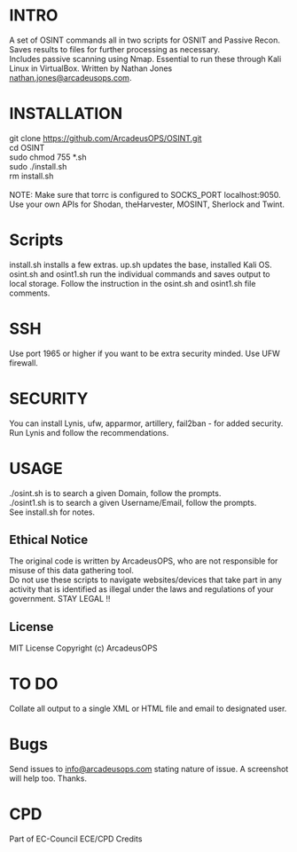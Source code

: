 # INTRO
A set of OSINT commands all in two scripts for OSNIT and Passive Recon. Saves results to files for further processing as necessary. <br/>
Includes passive scanning using Nmap. Essential to run these through Kali Linux in VirtualBox. Written by Nathan Jones nathan.jones@arcadeusops.com. <br/>

# INSTALLATION
git clone https://github.com/ArcadeusOPS/OSINT.git <br/>
cd OSINT <br/>
sudo chmod 755 *.sh <br/>
sudo ./install.sh <br/>
rm install.sh <br/>
<br/>
NOTE: Make sure that torrc is configured to SOCKS_PORT localhost:9050. Use your own APIs for Shodan, theHarvester, MOSINT, Sherlock and Twint. <br/>

# Scripts
install.sh installs a few extras. up.sh updates the base, installed Kali OS. <br/>
osint.sh and osint1.sh run the individual commands and saves output to local storage. Follow the instruction in the osint.sh and osint1.sh file comments. <br/>

# SSH
Use port 1965 or higher if you want to be extra security minded. Use UFW firewall. <br/>

# SECURITY
You can install Lynis, ufw, apparmor, artillery, fail2ban - for added security. <br/>
Run Lynis and follow the recommendations. <br/>

# USAGE
./osint.sh is to search a given Domain, follow the prompts. <br/>
./osint1.sh is to search a given Username/Email, follow the prompts. <br/>
See install.sh for notes. <br/>

## Ethical Notice
The original code is written by ArcadeusOPS, who are not responsible for misuse of this data gathering tool.  <br/>
Do not use these scripts to navigate websites/devices that take part in any activity that is identified as illegal under the laws and regulations of your government. STAY LEGAL !! <br/>

## License
MIT License
Copyright (c) ArcadeusOPS

# TO DO
Collate all output to a single XML or HTML file and email to designated user.

# Bugs
Send issues to info@arcadeusops.com stating nature of issue. A screenshot will help too. Thanks.

# CPD
Part of EC-Council ECE/CPD Credits
